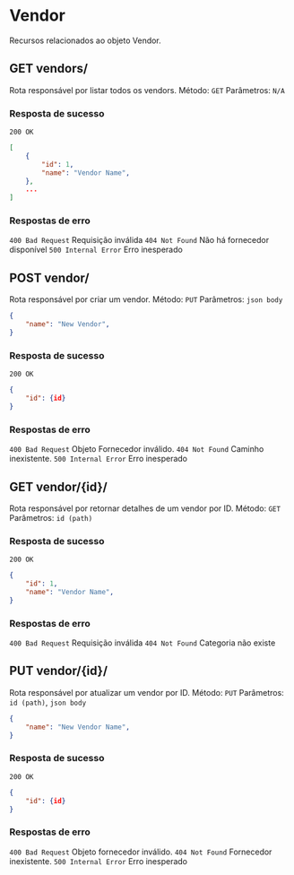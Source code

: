 # Vendor

Recursos relacionados ao objeto Vendor.

## GET vendors/

Rota responsável por listar todos os vendors.
Método: `GET`
Parâmetros: `N/A`

### Resposta de sucesso

`200 OK`

```json
[
    {
        "id": 1,
        "name": "Vendor Name",
    },
    ...
]
```

### Respostas de erro

`400 Bad Request` Requisição inválida
`404 Not Found` Não há fornecedor disponível
`500 Internal Error` Erro inesperado

## POST vendor/

Rota responsável por criar um vendor.
Método: `PUT`
Parâmetros: `json body`

```json
{
    "name": "New Vendor",
}
```

### Resposta de sucesso

`200 OK`

```json
{
    "id": {id}
}
```

### Respostas de erro

`400 Bad Request` Objeto Fornecedor inválido.
`404 Not Found` Caminho inexistente.
`500 Internal Error` Erro inesperado

## GET vendor/{id}/

Rota responsável por retornar detalhes de um vendor por ID.
Método: `GET`
Parâmetros: `id (path)`

### Resposta de sucesso

`200 OK`

```json
{
    "id": 1,
    "name": "Vendor Name",
}
```

### Respostas de erro

`400 Bad Request` Requisição inválida
`404 Not Found` Categoria não existe

## PUT vendor/{id}/

Rota responsável por atualizar um vendor por ID.
Método: `PUT`
Parâmetros: `id (path)`, `json body`

```json
{
    "name": "New Vendor Name",
}
```

### Resposta de sucesso

`200 OK`

```json
{
    "id": {id}
}
```

### Respostas de erro

`400 Bad Request` Objeto fornecedor inválido.
`404 Not Found` Fornecedor inexistente.
`500 Internal Error` Erro inesperado
